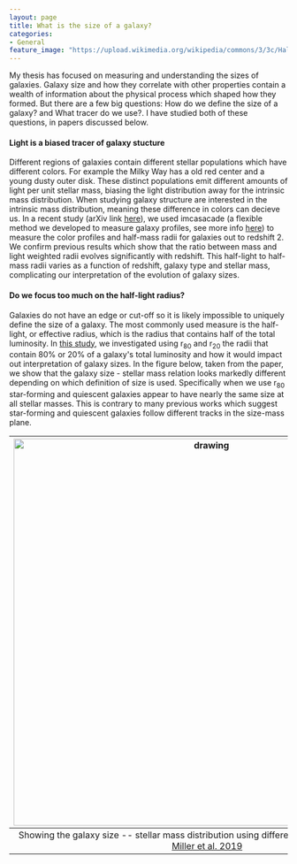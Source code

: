 ```yaml
---
layout: page
title: What is the size of a galaxy?
categories:
- General
feature_image: "https://upload.wikimedia.org/wikipedia/commons/3/3c/Half_light_radius_simple.svg"
---
```


My thesis has focused on measuring and understanding the sizes of galaxies. Galaxy size and how they correlate with other properties contain a wealth of information about the physical process which shaped how they formed. But there are a few big questions: How do we define the size of a galaxy? and What tracer do we use?. I have studied both of these questions, in papers discussed below.

#### Light is a biased tracer of galaxy stucture

Different regions of galaxies contain different stellar populations which have different colors. For example the Milky Way has a old red center and a young dusty outer disk. These distinct populations emit different amounts of light per unit stellar mass, biasing the light distribution away for the intrinsic mass distribution. When studying galaxy structure are interested in the intrinsic mass distribution, meaning these difference in colors can decieve us. In a recent study (arXiv link [here](https://arxiv.org/abs/2207.05895)), we used imcasacade (a flexible method we developed to measure galaxy profiles, see more info [here](/research/imcascade/)) to measure the color profiles and half-mass radii for galaxies out to redshift 2. We confirm previous results which show that the ratio between mass and light weighted radii evolves significantly with redshift. This half-light to half-mass radii varies as a function of redshift, galaxy type and stellar mass, complicating our interpretation of the evolution of galaxy sizes.

#### Do we focus too much on the half-light radius?

Galaxies do not have an edge or cut-off so it is likely impossible to uniquely define the size of a galaxy. The most commonly used measure is the half-light, or effective radius, which is the radius that contains half of the total luminosity. In [this study](https://ui.adsabs.harvard.edu/abs/2019ApJ...872L..14M/abstract), we investigated using r<sub>80</sub> and r<sub>20</sub> the radii that contain 80% or 20% of a galaxy's total luminosity and how it would impact out interpretation of galaxy sizes. In the figure below, taken from the paper, we show that the galaxy size - stellar mass relation looks markedly different depending on which definition of size is used. Specifically when we use r<sub>80</sub> star-forming and quiescent galaxies appear to have nearly the same size at all stellar masses. This is contrary to many previous works which suggest star-forming and quiescent galaxies follow different tracks in the size-mass plane.

| <img src="https://user-images.githubusercontent.com/51385038/100286982-cfc36180-2f41-11eb-81d7-de3aabd1d72b.PNG" alt="drawing" width="700"/> | 
|:--:| 
| Showing the galaxy size -- stellar mass distribution using different definitions of radii from [Miller et al. 2019](https://ui.adsabs.harvard.edu/abs/2019ApJ...872L..14M/abstract) |

